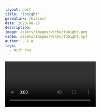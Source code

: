 ```yaml
---
layout: post
title: "Tonight"
permalink: /kisses/
date: 2020-08-25
description:
image: assets/images/withu/tonight.png
video: assets/images/withu/tonight.mp4
author: L & W
tags:
  - With You
---
```


<div>
      <video controls autoplay>
        <source type="video/mp4" src="{{ "assets/images/withu/tonight.mp4" | relative_url }}">
      </video>
</div>
